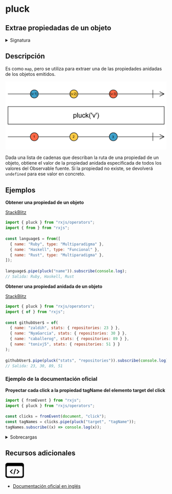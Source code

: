 # pluck

<h2 class="subtitle"> Extrae propiedadas de un objeto
</h2>

<details>
<summary>Signatura</summary>

### Firma

`pluck<T, R>(...properties: string[]): OperatorFunction<T, R>`

### Parámetros

<table>
<tr><td>properties</td><td>Las propiedades anidadas que obtener de cada elemento de la fuente (un objeto).</td></tr>
</table>

### Retorna

`OperatorFunction<T, R>`: Un nuevo Observable de propiedades de los valores de la fuente.

</details>

## Descripción

Es como `map`, pero se utiliza para extraer una de las propiedades anidadas de los objetos emitidos.

<img src="assets/images/marble-diagrams/transformation/pluck.png" alt="Diagrama de canicas del operador pluck">

Dada una lista de cadenas que describan la ruta de una propiedad de un objeto, obtiene el valor de la propiedad anidada especificada de todos los valores del Observable fuente. Si la propiedad no existe, se devolverá `undefined` para ese valor en concreto.

## Ejemplos

**Obtener una propiedad de un objeto**

<a target="_blank" href="https://stackblitz.com/edit/rxjs-pluck-2?file=index.ts">StackBlitz</a>

```javascript
import { pluck } from "rxjs/operators";
import { from } from "rxjs";

const language$ = from([
  { name: "Ruby", type: "Multiparadigma" },
  { name: "Haskell", type: "Funcional" },
  { name: "Rust", type: "Multiparadigma" },
]);

language$.pipe(pluck("name")).subscribe(console.log);
// Salida: Ruby, Haskell, Rust
```

**Obtener una propiedad anidada de un objeto**

<a target="_blank" href="https://stackblitz.com/edit/rxjs-pluck-3?file=index.ts">StackBlitz</a>

```javascript
import { pluck } from "rxjs/operators";
import { of } from "rxjs";

const githubUser$ = of(
  { name: "zaldih", stats: { repositories: 23 } },
  { name: "NyaGarcia", stats: { repositories: 30 } },
  { name: "caballerog", stats: { repositories: 89 } },
  { name: "tonivj5", stats: { repositories: 51 } }
);

githubUser$.pipe(pluck("stats", "repositories")).subscribe(console.log);
// Salida: 23, 30, 89, 51
```

### Ejemplo de la documentación oficial

**Proyectar cada click a la propiedad tagName del elemento target del click**

```javascript
import { fromEvent } from "rxjs";
import { pluck } from "rxjs/operators";

const clicks = fromEvent(document, "click");
const tagNames = clicks.pipe(pluck("target", "tagName"));
tagNames.subscribe((x) => console.log(x));
```

<details>
<summary>Sobrecargas</summary>
<div class="overload-container">

<div class="overload-section">

### Firma

`pluck(k1: K1): OperatorFunction<T, T[K1]>`

### Parámetros

<table>
<tr><td>k1</td><td>Tipo: <code>K1</code>.</td></tr>
</table>

### Retorna

`OperatorFunction<T, T[K1]>`

</div>

<div class="overload-section">

### Firma

`pluck(k1: K1, k2: K2): OperatorFunction<T, T[K1][k2]>`

### Parámetros

<table>
<tr><td>k1</td><td>Tipo: <code>K1</code>.</td></tr>
<tr><td>k2</td><td>Tipo: <code>K2</code>.</td></tr>
</table>

### Retorna

`OperatorFunction<T, T[K1][k2]>`

</div>

<div class="overload-section">

### Firma

`pluck(k1: K1, k2: K2, k3: K3): OperatorFunction<T, T[K1][k2][K3]>`

### Parámetros

<table>
<tr><td>k1</td><td>Tipo: <code>K1</code>.</td></tr>
<tr><td>k2</td><td>Tipo: <code>K2</code>.</td></tr>
<tr><td>k3</td><td>Tipo: <code>K3</code>.</td></tr>
</table>

### Retorna

`OperatorFunction<T, T[K1][k2][K3]>`

</div>

<div class="overload-section">

### Firma

`pluck(k1: K1, k2: K2, k3: K3, k4: K4): OperatorFunction<T, T[K1][k2][K3][k4]>`

### Parámetros

<table>
<tr><td>k1</td><td>Tipo: <code>K1</code>.</td></tr>
<tr><td>k2</td><td>Tipo: <code>K2</code>.</td></tr>
<tr><td>k3</td><td>Tipo: <code>K3</code>.</td></tr>
<tr><td>k4</td><td>Tipo: <code>K4</code>.</td></tr>
</table>

### Retorna

`OperatorFunction<T, T[K1][k2][K3][k4]>`

</div>

<div class="overload-section">

### Firma

`pluck(k1: K1, k2: K2, k3: K3, k4: K4, k5: K5): OperatorFunction<T, T[K1][k2][K3][k4][K5]>`

### Parámetros

<table>
<tr><td>k1</td><td>Tipo: <code>K1</code>.</td></tr>
<tr><td>k2</td><td>Tipo: <code>K2</code>.</td></tr>
<tr><td>k3</td><td>Tipo: <code>K3</code>.</td></tr>
<tr><td>k4</td><td>Tipo: <code>K4</code>.</td></tr>
<tr><td>k5</td><td>Tipo: <code>K5</code>.</td></tr>
</table>

### Retorna

`OperatorFunction<T, T[K1][k2][K3][k4][K5]>`

</div>

<div class="overload-section">

### Firma

`pluck(k1: K1, k2: K2, k3: K3, k4: K4, k5: K5, k6: K6): OperatorFunction<T, T[K1][k2][K3][k4][K5][k6]>`

### Parámetros

<table>
<tr><td>k1</td><td>Tipo: <code>K1</code>.</td></tr>
<tr><td>k2</td><td>Tipo: <code>K2</code>.</td></tr>
<tr><td>k3</td><td>Tipo: <code>K3</code>.</td></tr>
<tr><td>k4</td><td>Tipo: <code>K4</code>.</td></tr>
<tr><td>k5</td><td>Tipo: <code>K5</code>.</td></tr>
<tr><td>k6</td><td>Tipo: <code>K6</code>.</td></tr>
</table>

### Retorna

`OperatorFunction<T, T[K1][k2][K3][k4][K5][k6]>`

</div>

<div class="overload-section">

### Firma

`pluck(...properties: string[]): OperatorFunction<T, R>`

### Parámetros

<table>
<tr><td>properties</td><td>Tipo: <code>string[]</code>.</td></tr>
</table>

### Retorna

`OperatorFunction<T, R>`

</div>

</div>
</details>

<div class="additional-section">

## Recursos adicionales

<a target="_blank" href="https://github.com/ReactiveX/rxjs/blob/master/src/internal/operators/pluck.ts">
<img src="assets/icons/source-code.png" alt="Source code">
</a>
</div>

- <a target="_blank" href="https://rxjs.dev/api/operators/pluck">Documentación oficial en inglés</a>
